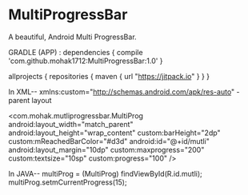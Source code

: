 # MultiProgressBar
A beautiful,  Android Multi ProgressBar.

GRADLE (APP) :
dependencies {
    compile 'com.github.mohak1712:MultiProgressBar:1.0'
}

allprojects {
    repositories {
        maven { url "https://jitpack.io" }
    }
}

In XML--
    xmlns:custom="http://schemas.android.com/apk/res-auto" -  parent layout

 <com.mohak.mutliprogressbar.MultiProg
        android:layout_width="match_parent"
        android:layout_height="wrap_content"
        custom:barHeight="2dp"
        custom:mReachedBarColor="#d3d"
        android:id="@+id/mutli"
        android:layout_margin="10dp"
        custom:maxprogress="200"
        custom:textsize="10sp"
        custom:progress="100" />
        
In JAVA--
        multiProg = (MultiProg) findViewById(R.id.mutli);
        multiProg.setmCurrentProgress(15);
        
        
